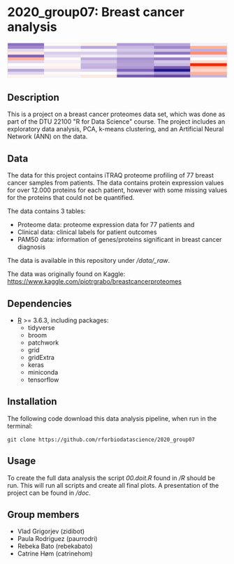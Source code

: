 2020\_group07: Breast cancer analysis
====================

![](./doc/supplementary_figs/00.readme_banner.png)

Description
--------------------

This is a project on a breast cancer proteomes data set, which was done as part of the DTU 22100 "R for Data Science" course. The project includes an exploratory data analysis, PCA, k-means clustering, and an Artificial Neural Network (ANN) on the data.


Data
--------------------
The data for this project contains iTRAQ proteome profiling of 77 breast cancer samples from patients. The data contains protein expression values for over 12.000 proteins for each patient, however with some missing values for the proteins that could not be quantified.

The data contains 3 tables: 
* Proteome data: proteome expression data for 77 patients and 
* Clinical data: clinical labels for patient outcomes 
* PAM50 data: information of genes/proteins significant in breast cancer diagnosis

The data is available in this repository under */data/\_raw*. 

The data was originally found on Kaggle:
<https://www.kaggle.com/piotrgrabo/breastcancerproteomes>


Dependencies
--------------------
- [R](https://cran.r-project.org/bin/windows/base/) >= 3.6.3, including packages:
  * tidyverse
  * broom
  * patchwork
  * grid
  * gridExtra
  * keras
  * miniconda
  * tensorflow


Installation
--------------------
The following code download this data analysis pipeline, when run in the terminal:

```
git clone https://github.com/rforbiodatascience/2020_group07
```

Usage
--------------------
To create the full data analysis the script *00.doit.R* found in */R* should be run. This will run all scripts and create all final plots. A presentation of the project can be found in */doc*.


Group members
--------------------

* Vlad Grigorjev (zidibot)
* Paula Rodriguez (paurrodri)  
* Rebeka Bato (rebekabato)
* Catrine Høm (catrinehom)
